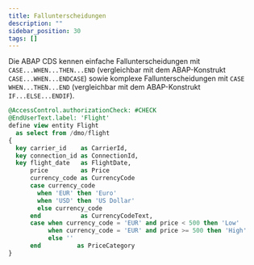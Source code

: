 ```yaml
---
title: Fallunterscheidungen
description: ""
sidebar_position: 30
tags: []
---
```


Die ABAP CDS kennen einfache Fallunterscheidungen mit `CASE...WHEN...THEN...END` (vergleichbar mit dem ABAP-Konstrukt `CASE...WHEN...ENDCASE`) sowie komplexe
Fallunterscheidungen mit `CASE WHEN...THEN...END` (vergleichbar mit dem ABAP-Konstrukt `IF...ELSE...ENDIF`).

```sql showLineNumbers
@AccessControl.authorizationCheck: #CHECK
@EndUserText.label: 'Flight'
define view entity Flight
  as select from /dmo/flight
{
  key carrier_id    as CarrierId,
  key connection_id as ConnectionId,
  key flight_date   as FlightDate,
      price         as Price
      currency_code as CurrencyCode
      case currency_code
        when 'EUR' then 'Euro'
        when 'USD' then 'US Dollar'
        else currency_code
      end           as CurrencyCodeText,
      case when currency_code = 'EUR' and price < 500 then 'Low'
           when currency_code = 'EUR' and price >= 500 then 'High'
           else ''
      end          as PriceCategory
}
```
